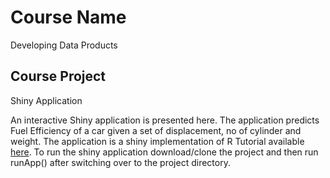 Course Name
===========

Developing Data Products

Course Project
--------------

Shiny Application

An interactive Shiny application is presented here. The application
predicts Fuel Efficiency of a car given a set of displacement, no of
cylinder and weight. The application is a shiny implementation of R
Tutorial available
[here](http://varianceexplained.org/RData/code/code_lesson3/). To run
the shiny application download/clone the project and then run runApp()
after switching over to the project directory.

